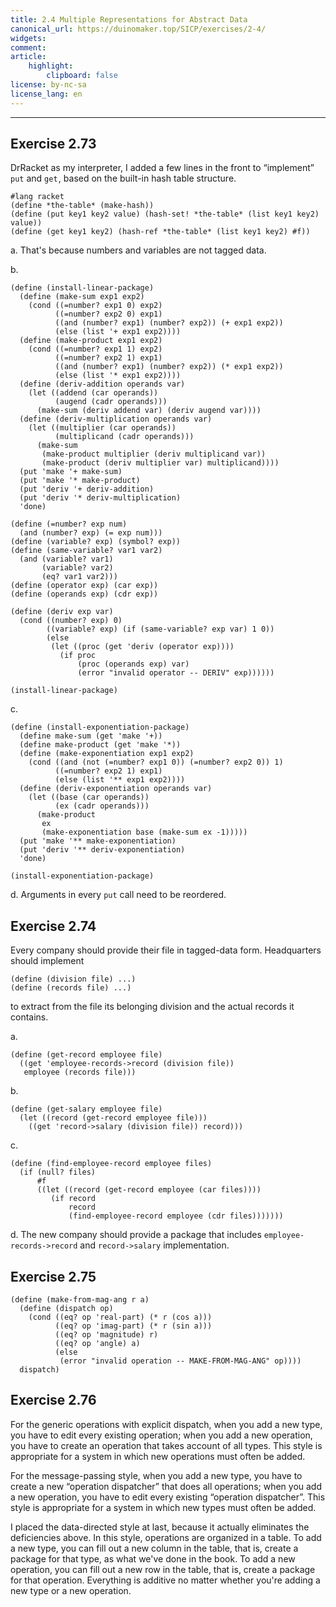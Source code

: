 ```yaml
---
title: 2.4 Multiple Representations for Abstract Data
canonical_url: https://duinomaker.top/SICP/exercises/2-4/
widgets:
comment:
article:
    highlight:
        clipboard: false
license: by-nc-sa
license_lang: en
---
```


---

## Exercise 2.73

DrRacket as my interpreter, I added a few lines in the front to “implement” `put` and `get`&hairsp;, based on the built-in hash table structure.

    #lang racket
    (define *the-table* (make-hash))
    (define (put key1 key2 value) (hash-set! *the-table* (list key1 key2) value))
    (define (get key1 key2) (hash-ref *the-table* (list key1 key2) #f))

a. That's because numbers and variables are not tagged data.

b.

    (define (install-linear-package)
      (define (make-sum exp1 exp2)
        (cond ((=number? exp1 0) exp2)
              ((=number? exp2 0) exp1)
              ((and (number? exp1) (number? exp2)) (+ exp1 exp2))
              (else (list '+ exp1 exp2))))
      (define (make-product exp1 exp2)
        (cond ((=number? exp1 1) exp2)
              ((=number? exp2 1) exp1)
              ((and (number? exp1) (number? exp2)) (* exp1 exp2))
              (else (list '* exp1 exp2))))
      (define (deriv-addition operands var)
        (let ((addend (car operands))
              (augend (cadr operands)))
          (make-sum (deriv addend var) (deriv augend var))))
      (define (deriv-multiplication operands var)
        (let ((multiplier (car operands))
              (multiplicand (cadr operands)))
          (make-sum
           (make-product multiplier (deriv multiplicand var))
           (make-product (deriv multiplier var) multiplicand))))
      (put 'make '+ make-sum)
      (put 'make '* make-product)
      (put 'deriv '+ deriv-addition)
      (put 'deriv '* deriv-multiplication)
      'done)
    
    (define (=number? exp num)
      (and (number? exp) (= exp num)))
    (define (variable? exp) (symbol? exp))
    (define (same-variable? var1 var2)
      (and (variable? var1)
           (variable? var2)
           (eq? var1 var2)))
    (define (operator exp) (car exp))
    (define (operands exp) (cdr exp))
    
    (define (deriv exp var)
      (cond ((number? exp) 0)
            ((variable? exp) (if (same-variable? exp var) 1 0))
            (else
             (let ((proc (get 'deriv (operator exp))))
               (if proc
                   (proc (operands exp) var)
                   (error "invalid operator -- DERIV" exp))))))
    
    (install-linear-package)

c.

    (define (install-exponentiation-package)
      (define make-sum (get 'make '+))
      (define make-product (get 'make '*))
      (define (make-exponentiation exp1 exp2)
        (cond ((and (not (=number? exp1 0)) (=number? exp2 0)) 1)
              ((=number? exp2 1) exp1)
              (else (list '** exp1 exp2))))
      (define (deriv-exponentiation operands var)
        (let ((base (car operands))
              (ex (cadr operands)))
          (make-product
           ex
           (make-exponentiation base (make-sum ex -1)))))
      (put 'make '** make-exponentiation)
      (put 'deriv '** deriv-exponentiation)
      'done)
    
    (install-exponentiation-package)

d. Arguments in every `put` call need to be reordered.

## Exercise 2.74

Every company should provide their file in tagged-data form. Headquarters should implement

    (define (division file) ...)
    (define (records file) ...)

to extract from the file its belonging division and the actual records it contains.

a.

    (define (get-record employee file)
      ((get 'employee-records->record (division file))
       employee (records file)))

b.

    (define (get-salary employee file)
      (let ((record (get-record employee file)))
        ((get 'record->salary (division file)) record)))

c.

    (define (find-employee-record employee files)
      (if (null? files)
          #f
          ((let ((record (get-record employee (car files))))
             (if record
                 record
                 (find-employee-record employee (cdr files)))))))

d. The new company should provide a package that includes `employee-records->record` and `record->salary` implementation.

## Exercise 2.75

    (define (make-from-mag-ang r a)
      (define (dispatch op)
        (cond ((eq? op 'real-part) (* r (cos a)))
              ((eq? op 'imag-part) (* r (sin a)))
              ((eq? op 'magnitude) r)
              ((eq? op 'angle) a)
              (else
               (error "invalid operation -- MAKE-FROM-MAG-ANG" op))))
      dispatch)

## Exercise 2.76

For the generic operations with explicit dispatch, when you add a new type, you have to edit every existing operation; when you add a new operation, you have to create an operation that takes account of all types. This style is appropriate for a system in which new operations must often be added.

For the message-passing style, when you add a new type, you have to create a new “operation dispatcher” that does all operations; when you add a new operation, you have to edit every existing “operation dispatcher”. This style is appropriate for a system in which new types must often be added.

I placed the data-directed style at last, because it actually eliminates the deficiencies above. In this style, operations are organized in a table. To add a new type, you can fill out a new column in the table, that is, create a package for that type, as what we've done in the book. To add a new operation, you can fill out a new row in the table, that is, create a package for that operation. Everything is additive no matter whether you're adding a new type or a new operation.